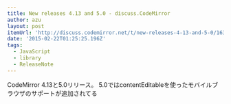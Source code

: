 ```yaml
---
title: New releases 4.13 and 5.0 - discuss.CodeMirror
author: azu
layout: post
itemUrl: 'http://discuss.codemirror.net/t/new-releases-4-13-and-5-0/163'
date: '2015-02-22T01:25:25.196Z'
tags:
  - JavaScript
  - library
  - ReleaseNote
---
```

CodeMirror 4.13と5.0リリース。
5.0ではcontentEditableを使ったモバイルブラウザのサポートが追加されてる
